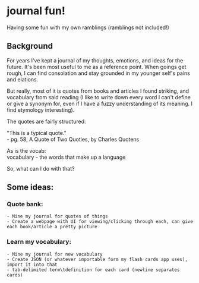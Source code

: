 # journal fun!
Having some fun with my own ramblings (ramblings not included!)

## Background
For years I've kept a journal of my thoughts, emotions, and ideas for the future. It's been most useful to me as a reference point. When goings get rough, I can find consolation and stay grounded in my younger self's pains and elations. 

But really, most of it is quotes from books and articles I found striking, and vocabulary from said reading (I like to write down every word I can't define or give a synonym for, even if I have a fuzzy understanding of its meaning. I find etymology interesting).

The quotes are fairly structured:

"This is a typical quote."  
\- pg. 58, A Quote of Two Quoties, by Charles Quotens

As is the vocab:  
vocabulary - the words that make up a language

So, what can I do with that? 

## Some ideas:
### Quote bank:
	- Mine my journal for quotes of things
	- Create a webpage with UI for viewing/clicking through each, can give each book/article a pretty picture
### Learn my vocabulary:
	- Mine my journal for new vocabulary
	- Create JSON (or whatever importable form my flash cards app uses), import it into that
	- tab-delimited term\tdefinition for each card (newline separates cards)
